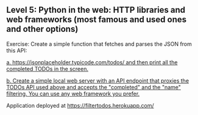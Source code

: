 ## Level 5: Python in the web: HTTP libraries and web frameworks (most famous and used ones and other options)

Exercise: Create a simple function that fetches and parses the JSON from this API:

[a. https://jsonplaceholder.typicode.com/todos/ and then print all the completed TODOs in the screen.](https://github.com/dexterneutron/pybootcamp/blob/master/level_5/todos.py)

[b. Create a simple local web server with an API endpoint that proxies the TODOs API used above and accepts the "completed" and the "name" filtering. You can use any web framework you prefer.](https://github.com/dexterneutron/pybootcamp/blob/master/level_5/web_app.py)

Application deployed at
https://filtertodos.herokuapp.com/